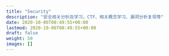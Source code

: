 ```yaml
---
title: "Security"
description: "安全相关分析及学习，CTF、相关概念学习、漏洞分析复现等"
date: 2020-10-06T08:49:55+00:00
lastmod: 2020-10-06T08:49:55+00:00
draft: false
weight: 50
images: []
---
```

